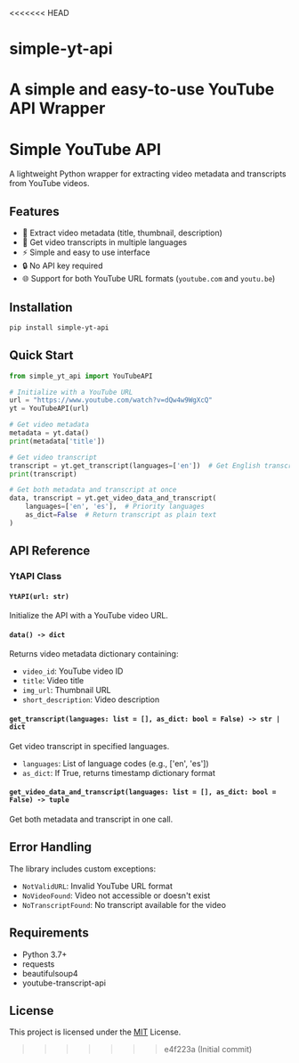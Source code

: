 <<<<<<< HEAD
# simple-yt-api
A simple and easy-to-use YouTube API Wrapper
=======
# Simple YouTube API

A lightweight Python wrapper for extracting video metadata and transcripts from YouTube videos.

## Features

- 🎥 Extract video metadata (title, thumbnail, description)
- 📝 Get video transcripts in multiple languages
- ⚡ Simple and easy to use interface
- 🔒 No API key required
- 🌐 Support for both YouTube URL formats (`youtube.com` and `youtu.be`)

## Installation

```bash
pip install simple-yt-api
```

## Quick Start

```python
from simple_yt_api import YouTubeAPI

# Initialize with a YouTube URL
url = "https://www.youtube.com/watch?v=dQw4w9WgXcQ"
yt = YouTubeAPI(url)

# Get video metadata
metadata = yt.data()
print(metadata['title'])

# Get video transcript
transcript = yt.get_transcript(languages=['en'])  # Get English transcript
print(transcript)

# Get both metadata and transcript at once
data, transcript = yt.get_video_data_and_transcript(
    languages=['en', 'es'],  # Priority languages
    as_dict=False  # Return transcript as plain text
)
```

## API Reference

### YtAPI Class

#### `YtAPI(url: str)`
Initialize the API with a YouTube video URL.

#### `data() -> dict`
Returns video metadata dictionary containing:
- `video_id`: YouTube video ID
- `title`: Video title
- `img_url`: Thumbnail URL
- `short_description`: Video description

#### `get_transcript(languages: list = [], as_dict: bool = False) -> str | dict`
Get video transcript in specified languages.
- `languages`: List of language codes (e.g., ['en', 'es'])
- `as_dict`: If True, returns timestamp dictionary format

#### `get_video_data_and_transcript(languages: list = [], as_dict: bool = False) -> tuple`
Get both metadata and transcript in one call.

## Error Handling

The library includes custom exceptions:
- `NotValidURL`: Invalid YouTube URL format
- `NoVideoFound`: Video not accessible or doesn't exist
- `NoTranscriptFound`: No transcript available for the video

## Requirements

- Python 3.7+
- requests
- beautifulsoup4
- youtube-transcript-api

## License

This project is licensed under the [MIT](https://choosealicense.com/licenses/mit/) License.
>>>>>>> e4f223a (Initial commit)
